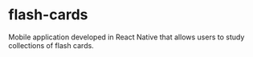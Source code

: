 # flash-cards
Mobile application developed in React Native that allows users to study collections of flash cards.
